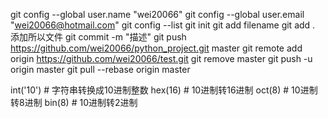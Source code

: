 git config --global user.name "wei20066"
git config --global user.email "wei20066@hotmail.com"
git config --list
git init
git add filename
git add . 添加所以文件
git commit -m "描述"
git push https://github.com/wei20066/python_project.git master
git remote add origin https://github.com/wei20066/test.git
git remove master
git push -u origin master
git pull --rebase origin master


int('10')   	# 字符串转换成10进制整数
hex(16)     	# 10进制转16进制
oct(8)      	# 10进制转8进制
bin(8)      	# 10进制转2进制

<script type="text/javascript"  src='../../static/assets/bootstrap/js/bootstrap.min.js' charset="UTF-8"></script>
<link rel="stylesheet" href="../../static/assets/bootstrap/css/bootstrap.min.css">